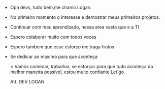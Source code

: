 - Opa devs, tudo bem,me chamo Logan.
- No primeiro momento o interesse e demostrar meus primeiros projetos.
- Continuar com meu aprendizado, nessa area vasta que e a TI
- Espero  colaborar muito com todos voces
- Espero tambem que esse esforço me traga frutos
- Se dedicar ao maximo para que aconteça

  < Vamos comecar, trabalhar, se esforçar para que tudo aconteça da melhor maneira possivel, estou muito confiante Let'go

  Att. DEV LOGAN
  
